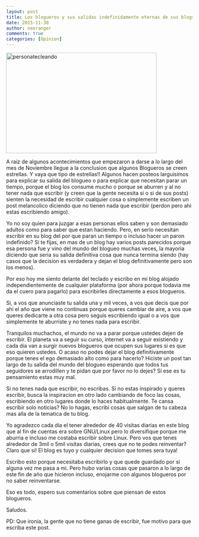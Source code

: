 ```yaml
---
layout: post
title: Los blogueros y sus salidas indefinidamente eternas de sus blogs
date: 2015-11-30
author: neoranger
comments: true
categories: [Opinion]
---
```

<img class="  wp-image-2691 aligncenter" src="https://blogneositelinux.files.wordpress.com/2016/10/personatecleando.jpg" alt="personatecleando" width="406" height="272" />

A raiz de algunos acontecimientos que empezaron a darse a lo largo del mes de Noviembre llegue a la conclusion que algunos Blogueros se creen estrellas. Y vaya que tipo de estrellas!! Algunos hacen posteos larguisimos para explicar su salida del blogueo o para explicar que necesitan parar un tiempo, porque el blog los consume mucho o porque se aburren y al no tener nada que escribir (y creen que la gente necesita si o si de sus posts) sienten la necesidad de escribir cualquier cosa o simplemente escriben un post melancolico diciendo que no tienen nada que escribir (perdon pero ahi estas escribiendo amigo).

Yo no soy quien para juzgar a esas personas ellos saben y son demasiado adultos como para saber que estan haciendo. Pero, en serio necesitan escribir en su blog del por que paran un tiempo o incluso hacer un paron indefinido? Si te fijas, en mas de un blog hay varios posts parecidos porque esa persona fue y vino del mundo del blogueo muchas veces, la mayoria diciendo que seria su salida definitiva cosa que nunca termina siendo (hay casos que la decision es verdadera y dejan el blog definitivamente pero son los menos).

Por eso hoy me siento delante del teclado y escribo en mi blog alojado independientemente de cualquier plataforma (por ahora porque todavia me da el cuero para pagarlo) para escribirles directamente a esos blogueros.

Si, a vos que anunciaste tu salida una y mil veces, a vos que decis que por ahi el año que viene no continuas porque queres cambiar de aire, a vos que queres dedicarte a otra cosa pero seguis escribiendo igual o a vos que simplemente te aburriste y no tenes nada para escribir.

Tranquilos muchachos, el mundo no va a parar porque ustedes dejen de escribir. El planeta va a seguir su curso, internet va a seguir existiendo y cada dia van a surgir nuevos blogueros que ocupen sus lugares si es que eso quieren ustedes. O acaso no podes dejar el blog definitivamente porque tenes el ego demasiado alto como para hacerlo?
Hiciste un post tan largo de tu salida del mundo del blogueo esperando que todos tus seguidores se arrodillen y te pidan que por favor no lo dejes? Si ese es tu pensamiento estas muy mal.

Si no tenes nada que escribir, no escribas. Si no estas inspirado y queres escribir, busca la inspiracion en otro lado cambiando de foco las cosas, escribiendo en otro lugares donde lo haces habitualmente. Te cansa escribir solo noticias? No lo hagas, escribi cosas que salgan de tu cabeza mas alla de la tematica de tu blog.

Yo agradezco cada dia el tener alrededor de 40 visitas diarias en este blog que al fin de cuentas era sobre GNU/Linux pero lo diversifique porque me aburria e incluso me costaba escribir sobre Linux. Pero vos que tenes alrededor de 3mil o 5mil visitas diarias, crees que no te podes reinventar? Claro que si! El blog es tuyo y cualquier decision que tomes sera tuya!

Escribo esto porque necesitaba escribirlo y que quede guardado por si alguna vez me pasa a mi. Pero hubo varias cosas que pasaron a lo largo de este fin de año que hicieron incluso, enojarme con algunos blogueros por no saber reinventarse.

Eso es todo, espero sus comentarios sobre que piensan de estos blogueros.

Saludos.

PD: Que ironia, la gente que no tiene ganas de escribir, fue motivo para que escriba este post.

